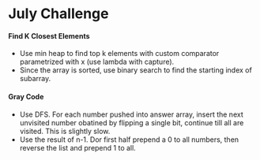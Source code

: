 # July Challenge

#### Find K Closest Elements
- Use min heap to find top k elements with custom comparator parametrized with x (use lambda with capture).
- Since the array is sorted, use binary search to find the starting index of subarray.

#### Gray Code
- Use DFS. For each number pushed into answer array, insert the next unvisited number obatined by flipping a single bit, continue till all are visited. This is slightly slow.
- Use the result of n-1. Dor first half prepend a 0 to all numbers, then reverse the list and prepend 1 to all.

